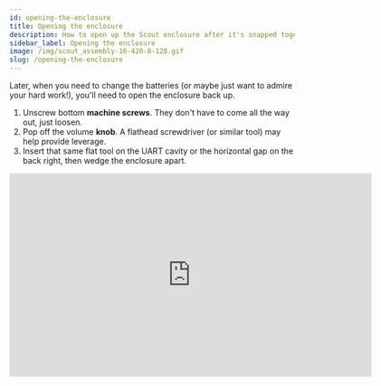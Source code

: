 ```yaml
---
id: opening-the-enclosure
title: Opening the enclosure
description: How to open up the Scout enclosure after it's snapped together.
sidebar_label: Opening the enclosure
image: /img/scout_assembly-16-420-8-128.gif
slug: /opening-the-enclosure
---
```


Later, when you need to change the batteries (or maybe just want to admire your hard work!), you'll need to open the enclosure back up.

1. Unscrew bottom **machine screws**. They don't have to come all the way out, just loosen.
2. Pop off the volume **knob**. A flathead screwdriver (or similar tool) may help provide leverage.
3. Insert that same flat tool on the UART cavity or the horizontal gap on the back right, then wedge the enclosure apart.

<p><iframe src="https://player.vimeo.com/video/589544440" width="640" height="360" frameborder="0" allow="autoplay; fullscreen" allowfullscreen></iframe></p>
